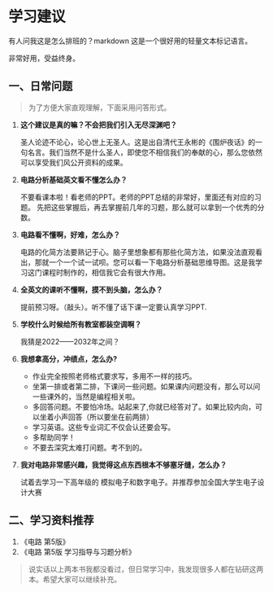 # 学习建议

有人问我这是怎么排班的？markdown 这是一个很好用的轻量文本标记语言。

非常好用，受益终身。

## 一、日常问题

> 为了方便大家直观理解，下面采用问答形式。

1. **这个建议是真的嘛？不会把我们引入无尽深渊吧？**

   圣人论迹不论心，论心世上无圣人。这是出自清代王永彬的《围炉夜话》的一句名言。我们当然不是什么圣人，即使您不相信我们的奉献的心，那么您依然可以享受我们风公开资料的成果。
   
2. **电路分析基础英文看不懂怎么办？**

   不要看课本啦！看老师的PPT。老师的PPT总结的非常好，里面还有对应的习题。
   先把这些掌握后，再去掌握前几年的习题，那么就可以拿到一个优秀的分数。

3. **电路看不懂啊，好难，怎么办？**

   电路的化简方法要熟记于心。脑子里想象都有那些化简方法，如果没法直观看出，那就一个一个试一试呗。您可以看一下电路分析基础思维导图。这是我学习这门课程时制作的，相信我它会有很大作用。

4. **全英文的课听不懂啊，摸不到头脑，怎么办？**

   提前预习呀。（敲头）。听不懂了话下课一定要认真学习PPT.

5. **学校什么时候给所有教室都装空调啊？**

   我猜是2022——2032年之间？

6. **我想拿高分，冲绩点，怎么办?**

   - 作业完全按照老师格式要求写，多用不一样的技巧。
   - 坐第一排或者第二排，下课问一些问题。如果课内问题没有，那么可以问一些课外的，当然是编程相关啦。
   - 多回答问题。不要怕冷场。站起来了,你就已经答对了。如果比较内向，可以坐着小声回答（所以要坐在前两排）
   - 学习英语。这些专业词汇不仅会认还要会写。
   - 多帮助同学！
   - 不要去深究太难打问题。考不到的。

7. **我对电路非常感兴趣，我觉得这点东西根本不够塞牙缝，怎么办？**

   试着去学习一下高年级的 模拟电子和数字电子。并推荐参加全国大学生电子设计大赛

## 二、学习资料推荐

1. 《电路 第5版》
2. 《电路 第5版 学习指导与习题分析》

> 说实话以上两本书我都没看过，但日常学习中，我发现很多人都在钻研这两本。希望大家可以继续补充。
